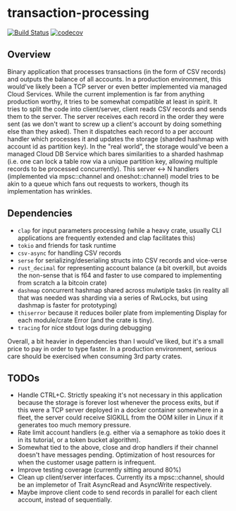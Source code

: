 # transaction-processing

[![Build Status](https://github.com/sabin-rapan/transaction-processing/actions/workflows/ci.yml/badge.svg?branch=main)](https://github.com/sabin-rapan/transaction-processing/actions/workflows/ci.yml)
[![codecov](https://codecov.io/gh/sabin-rapan/transaction-processing/branch/main/graph/badge.svg)](https://codecov.io/gh/sabin-rapan/transaction-processing)

## Overview

Binary application that processes transactions (in the form of CSV records) and
outputs the balance of all accounts.
In a production environment, this would've likely been a TCP server or even
better implemented via managed Cloud Services.
While the current implemention is far from anything production worthy, it tries
to be somewhat compatible at least in spirit.
It tries to split the code into client/server, client reads CSV records and
sends them to the server.
The server receives each record in the order they were sent (as we don't want
to screw up a client's account by doing something else than they asked).
Then it dispatches each record to a per account handler which processes it and
updates the storage (sharded hashmap with account id as partition key).
In the "real world", the storage would've been a managed Cloud DB Service which
bares similarities to a sharded hashmap (i.e. one can lock a table row via a
unique partition key, allowing multiple records to be processed concurrently).
This server <-> N handlers (implemented via mpsc::channel and oneshot::channel)
model tries to be akin to a queue which fans out requests to workers, though
its implementation has wrinkles.

## Dependencies

* `clap` for input parameters processing (while a heavy crate, usually CLI
  applications are frequently extended and clap facilitates this)
* `tokio` and friends for task runtime
* `csv-async` for handling CSV records
* `serse` for serializing/deserialing structs into CSV records and vice-verse
* `rust_decimal` for representing account balance (a bit overkill, but avoids
  the non-sense that is f64 and faster to use compared to implementing from
  scratch a la bitcoin crate)
* `dashmap` concurrent hashmap shared across mulwtiple tasks (in reality all
  that was needed was sharding via a series of RwLocks, but using dashmap is
  faster for prototyping)
* `thiserror` because it reduces boiler plate from implementing Display for
  each module/crate Error (and the crate is tiny).
* `tracing` for nice stdout logs during debugging

Overall, a bit heavier in dependencies than I would've liked, but it's a small
price to pay in order to type faster.
In a production environment, serious care should be exercised when consuming
3rd party crates.

## TODOs

* Handle CTRL+C. Strictly speaking it's not necessary in this application
  because the storage is forever lost whenever the process exits, but if this
  were a TCP server deployed in a docker container somewhere in a fleet, the
  server could receive SIGKILL from the OOM killer in Linux if it generates too
  much memory pressure.
* Rate limit account handlers (e.g. either via a semaphore as tokio does it in
  its tutorial, or a token bucket algorithm).
* Somewhat tied to the above, close and drop handlers if their channel doesn't
  have messages pending. Optimization of host resources for when the customer
  usage pattern is infrequent.
* Improve testing coverage (currently sitting around 80%)
* Clean up client/server interfaces. Currently its a mpsc::channel, should be
  an implemetor of Trait AsyncRead and AsyncWrite respectively.
* Maybe improve client code to send records in parallel for each client
  account, instead of sequentially.
